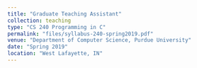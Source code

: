 ```yaml
---
title: "Graduate Teaching Assistant"
collection: teaching
type: "CS 240 Programming in C"
permalink: "files/syllabus-240-spring2019.pdf"
venue: "Department of Computer Science, Purdue University"
date: "Spring 2019"
location: "West Lafayette, IN"
---
```

